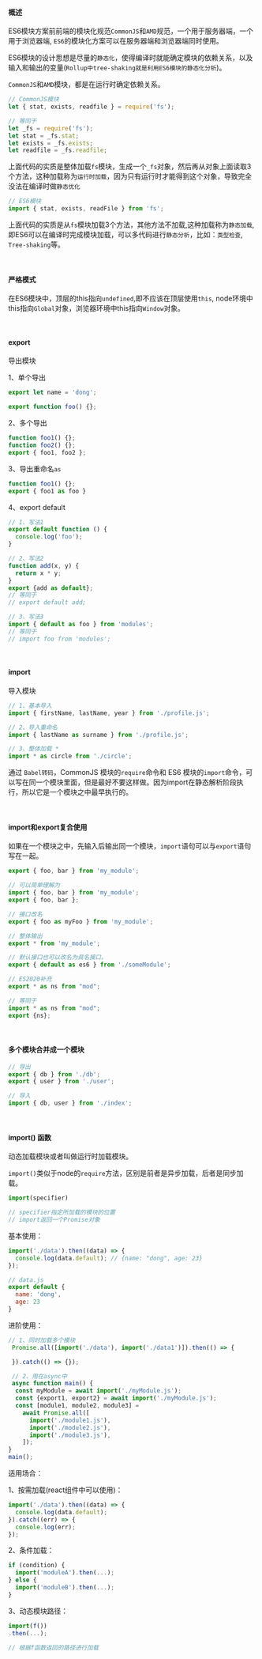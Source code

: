 #### 概述

ES6模块方案前前端的模块化规范`CommonJS`和`AMD`规范，一个用于服务器端，一个用于浏览器端,
`ES6`的模块化方案可以在服务器端和浏览器端同时使用。

ES6模块的设计思想是尽量的`静态化`，使得编译时就能确定模块的依赖关系，以及输入和输出的变量(`Rollup中tree-shaking就是利用ES6模块的静态化分析`)。

`CommonJS`和`AMD`模块，都是在运行时确定依赖关系。

~~~js
// CommonJS模块
let { stat, exists, readfile } = require('fs');

// 等同于
let _fs = require('fs');
let stat = _fs.stat;
let exists = _fs.exists;
let readfile = _fs.readfile;
~~~
上面代码的实质是整体加载`fs`模块，生成一个`_fs`对象，然后再从对象上面读取3个方法，这种加载称为`运行时加载`，因为只有运行时才能得到这个对象，导致完全没法在编译时做`静态优化`

~~~js
// ES6模块
import { stat, exists, readFile } from 'fs';
~~~
上面代码的实质是从`fs`模块加载3个方法，其他方法不加载,这种加载称为`静态加载`,即ES6可以在编译时完成模块加载，可以多代码进行`静态分析`，比如：`类型检查`, `Tree-shaking`等。


<br/>

#### 严格模式

在ES6模块中，顶层的this指向`undefined`,即不应该在顶层使用`this`, node环境中this指向`Global`对象，浏览器环境中this指向`Window`对象。

<br/>

#### export

导出模块

1、单个导出
~~~js
export let name = 'dong';

export function foo() {};
~~~

2、多个导出
~~~js
function foo1() {};
function foo2() {};
export { foo1, foo2 };
~~~

3、导出重命名`as`
~~~js
function foo1() {};
export { foo1 as foo }
~~~

4、export default

~~~js
// 1、写法1
export default function () {
  console.log('foo');
}

// 2、写法2
function add(x, y) {
  return x * y;
}
export {add as default};
// 等同于
// export default add;

// 3、写法3
import { default as foo } from 'modules';
// 等同于
// import foo from 'modules';

~~~

<br/>

#### import

导入模块

~~~js
// 1、基本导入
import { firstName, lastName, year } from './profile.js';

// 2、导入重命名
import { lastName as surname } from './profile.js';

// 3、整体加载 *
import * as circle from './circle';

~~~

通过 `Babel转码`，CommonJS 模块的`require`命令和 ES6 模块的`import`命令，可以写在同一个模块里面，但是最好不要这样做。因为import在静态解析阶段执行，所以它是一个模块之中最早执行的。


<br/>

#### import和export复合使用

如果在一个模块之中，先输入后输出同一个模块，`import`语句可以与`export`语句写在一起。

~~~js
export { foo, bar } from 'my_module';

// 可以简单理解为
import { foo, bar } from 'my_module';
export { foo, bar };
~~~


~~~js
// 接口改名
export { foo as myFoo } from 'my_module';

// 整体输出
export * from 'my_module';

// 默认接口也可以改名为具名接口。
export { default as es6 } from './someModule';

// ES2020补充
export * as ns from "mod";

// 等同于
import * as ns from "mod";
export {ns};
~~~

<br/>

#### 多个模块合并成一个模块

~~~js
// 导出
export { db } from './db';
export { user } from './user';

// 导入
import { db, user } from './index';
~~~

<br/>

#### import() 函数

动态加载模块或者叫做运行时加载模块。

`import()`类似于node的`require`方法，区别是前者是异步加载，后者是同步加载。

~~~js
import(specifier) 

// specifier指定所加载的模块的位置
// import返回一个Promise对象
~~~

基本使用：

~~~js
import('./data').then((data) => {
  console.log(data.default); // {name: "dong", age: 23}
});

// data.js
export default {
  name: 'dong',
  age: 23
}
~~~

进阶使用：

~~~js
// 1、同时加载多个模块
 Promise.all([import('./data'), import('./data1')]).then(() => {

 }).catch(() => {});

 // 2、用在async中
 async function main() {
  const myModule = await import('./myModule.js');
  const {export1, export2} = await import('./myModule.js');
  const [module1, module2, module3] =
    await Promise.all([
      import('./module1.js'),
      import('./module2.js'),
      import('./module3.js'),
    ]);
}
main();
~~~

适用场合：

1、按需加载(react组件中可以使用)：
~~~js
import('./data').then((data) => {
  console.log(data.default);
}).catch((err) => {
  console.log(err);
});
~~~

2、条件加载：

~~~js
if (condition) {
  import('moduleA').then(...);
} else {
  import('moduleB').then(...);
}
~~~

3、动态模块路径：
~~~js
import(f())
.then(...);

// 根据f函数返回的路径进行加载
~~~